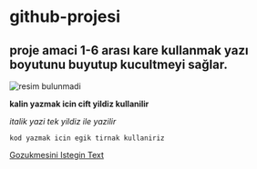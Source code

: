 # github-projesi

## proje amaci 1-6 arası kare kullanmak yazı boyutunu buyutup kucultmeyi sağlar.

![resim bulunmadi](http://gokhanyavas.com/wp-content/uploads/2017/01/git-gokhanyavas-600x338.jpg)

**kalin yazmak icin cift yildiz kullanilir**

*italik yazi tek yildiz ile yazilir*

`kod yazmak icin egik tirnak kullaniriz`

[Gozukmesini Istegin Text](http://gokhanyavas.com)
